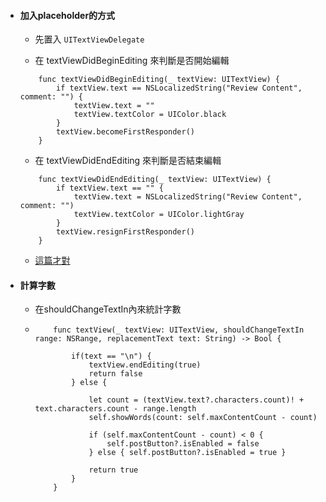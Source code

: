 * #### 加入placeholder的方式

  * 先置入 `UITextViewDelegate`

  * 在 textViewDidBeginEditing 來判斷是否開始編輯

  ```
      func textViewDidBeginEditing(_ textView: UITextView) {
          if textView.text == NSLocalizedString("Review Content", comment: "") {
              textView.text = ""
              textView.textColor = UIColor.black
          }
          textView.becomeFirstResponder()
      }
  ```

  * 在 textViewDidEndEditing 來判斷是否結束編輯

  ```
      func textViewDidEndEditing(_ textView: UITextView) {
          if textView.text == "" {
              textView.text = NSLocalizedString("Review Content", comment: "")
              textView.textColor = UIColor.lightGray
          }
          textView.resignFirstResponder()
      }
  ```

  * [這篇才對](https://grokswift.com/uitextview-placeholder/)
* #### 計算字數

  * 在shouldChangeTextIn內來統計字數

  * ```
        func textView(_ textView: UITextView, shouldChangeTextIn range: NSRange, replacementText text: String) -> Bool {

            if(text == "\n") {
                textView.endEditing(true)
                return false
            } else {

                let count = (textView.text?.characters.count)! + text.characters.count - range.length
                self.showWords(count: self.maxContentCount - count)

                if (self.maxContentCount - count) < 0 {
                    self.postButton?.isEnabled = false
                } else { self.postButton?.isEnabled = true }

                return true
            }
        }
    ```



